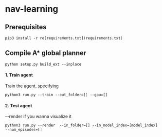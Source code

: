 # nav-learning


## Prerequisites
```
pip3 install -r re[requirements.txt](requirements.txt)
```

## Compile A* global planner
```commandline
python setup.py build_ext --inplace
```

#### 1. Train agent
Train the agent, specifying
```
python3 run.py --train --out_folder=[] --gpu=[]
```

#### 2. Test agent
--render if you wanna visualize it
```
python3 run.py --render  --in_folder=[] --in_model_index=[model_index] --num_episodes=[]
```
